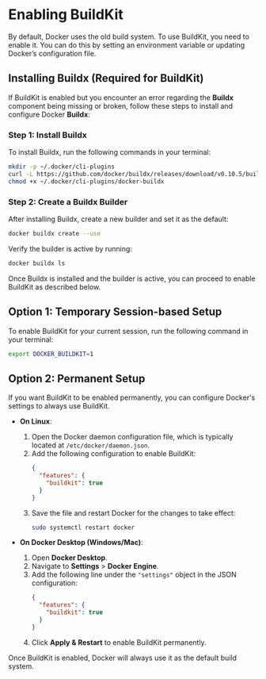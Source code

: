 # Enabling BuildKit

By default, Docker uses the old build system. To use BuildKit, you need to enable it. You can do this by setting an environment variable or updating Docker’s configuration file.

## **Installing Buildx (Required for BuildKit)**

If BuildKit is enabled but you encounter an error regarding the **Buildx** component being missing or broken, follow these steps to install and configure Docker **Buildx**:

### **Step 1: Install Buildx**
To install Buildx, run the following commands in your terminal:

```bash
mkdir -p ~/.docker/cli-plugins
curl -L https://github.com/docker/buildx/releases/download/v0.10.5/buildx-v0.10.5.linux-amd64 -o ~/.docker/cli-plugins/docker-buildx
chmod +x ~/.docker/cli-plugins/docker-buildx
```

### **Step 2: Create a Buildx Builder**
After installing Buildx, create a new builder and set it as the default:

```bash
docker buildx create --use
```

Verify the builder is active by running:

```bash
docker buildx ls
```

Once Buildx is installed and the builder is active, you can proceed to enable BuildKit as described below.

## Option 1: Temporary Session-based Setup
To enable BuildKit for your current session, run the following command in your terminal:
```bash
export DOCKER_BUILDKIT=1
```
## Option 2: Permanent Setup

If you want BuildKit to be enabled permanently, you can configure Docker's settings to always use BuildKit.

- **On Linux**:
  1. Open the Docker daemon configuration file, which is typically located at `/etc/docker/daemon.json`.
  2. Add the following configuration to enable BuildKit:
     ```json
     {
       "features": {
         "buildkit": true
       }
     }
     ```
  3. Save the file and restart Docker for the changes to take effect:
     ```bash
     sudo systemctl restart docker
     ```

- **On Docker Desktop (Windows/Mac)**:
  1. Open **Docker Desktop**.
  2. Navigate to **Settings** > **Docker Engine**.
  3. Add the following line under the `"settings"` object in the JSON configuration:
     ```json
     {
       "features": {
         "buildkit": true
       }
     }
     ```
  4. Click **Apply & Restart** to enable BuildKit permanently.

Once BuildKit is enabled, Docker will always use it as the default build system.

